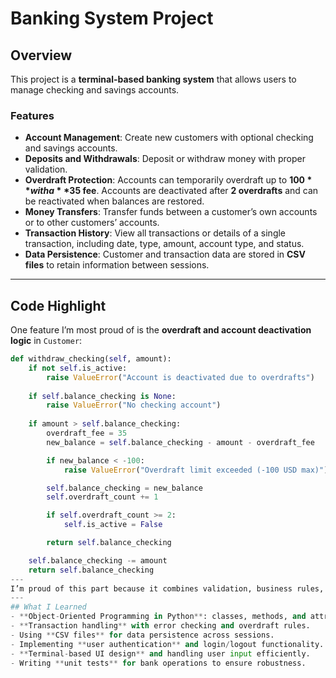 # Banking System Project

## Overview  
This project is a **terminal-based banking system** that allows users to manage checking and savings accounts.  

### Features
- **Account Management**: Create new customers with optional checking and savings accounts.  
- **Deposits and Withdrawals**: Deposit or withdraw money with proper validation.  
- **Overdraft Protection**: Accounts can temporarily overdraft up to **$100** with a **$35 fee**. Accounts are deactivated after **2 overdrafts** and can be reactivated when balances are restored.  
- **Money Transfers**: Transfer funds between a customer’s own accounts or to other customers’ accounts.  
- **Transaction History**: View all transactions or details of a single transaction, including date, type, amount, account type, and status.  
- **Data Persistence**: Customer and transaction data are stored in **CSV files** to retain information between sessions.  

---
## Code Highlight  
One feature I’m most proud of is the **overdraft and account deactivation logic** in `Customer`:  
```python
def withdraw_checking(self, amount):
    if not self.is_active:
        raise ValueError("Account is deactivated due to overdrafts")
    
    if self.balance_checking is None:
        raise ValueError("No checking account")
    
    if amount > self.balance_checking:
        overdraft_fee = 35
        new_balance = self.balance_checking - amount - overdraft_fee

        if new_balance < -100:
            raise ValueError("Overdraft limit exceeded (-100 USD max)")

        self.balance_checking = new_balance
        self.overdraft_count += 1

        if self.overdraft_count >= 2:
            self.is_active = False

        return self.balance_checking

    self.balance_checking -= amount
    return self.balance_checking 
---
I’m proud of this part because it combines validation, business rules, and customer protection in one function.
---
## What I Learned  
- **Object-Oriented Programming in Python**: classes, methods, and attributes.  
- **Transaction handling** with error checking and overdraft rules.  
- Using **CSV files** for data persistence across sessions.  
- Implementing **user authentication** and login/logout functionality.  
- **Terminal-based UI design** and handling user input efficiently.  
- Writing **unit tests** for bank operations to ensure robustness.  
